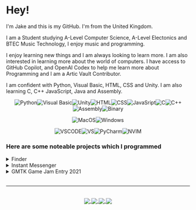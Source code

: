 # Hey!
I'm Jake and this is my GitHub. I'm from the United Kingdom.

I am a Student studying A-Level Computer Science, A-Level Electonics and BTEC Music Technology, I enjoy music and programming.

I enjoy learning new things and I am always looking to learn more. I am also interested in learning more about the world of computers. I have access to GitHub Copilot, and OpenAI Codex to help me learn more about Programming and I am a Artic Vault Contributor.

I am confident with Python, Visual Basic, HTML, CSS and Unity. I am also learning C, C++ JavaScript, Java and Assembly.


<div align="center">
	
![Python](https://img.shields.io/badge/Python-3776AB?style=for-the-badge&logo=python&logoColor=white)![Visual Basic](https://img.shields.io/badge/VB.NET-5C2D91?style=for-the-badge&logo=visualstudio)![Unity](https://img.shields.io/badge/Unity-100000?style=for-the-badge&logo=unity&logoColor=white)![HTML](https://img.shields.io/badge/HTML5-E34F26?style=for-the-badge&logo=html5&logoColor=white)![CSS](https://img.shields.io/badge/CSS3-1572B6?style=for-the-badge&logo=css3&logoColor=white)![JavaSript](https://img.shields.io/badge/JavaScript-323330?style=for-the-badge&logo=javascript&logoColor=F7DF1E)![C](https://img.shields.io/badge/C-00599C?style=for-the-badge&logo=c&logoColor=white)![C++](https://img.shields.io/badge/C%2B%2B-00599C?style=for-the-badge&logo=c%2B%2B&logoColor=white)![Assembly](https://img.shields.io/badge/Assembly-0095D5?style=for-the-badge&logoColor=white)![Binary](https://img.shields.io/badge/Binary-0095D5?style=for-the-badge&logoColor=white)
	
![MacOS](https://img.shields.io/badge/mac%20os-000000?style=for-the-badge&logo=apple&logoColor=white)![Windows](https://img.shields.io/badge/Windows-0078D6?style=for-the-badge&logo=windows&logoColor=white)
	
![VSCODE](https://img.shields.io/badge/Visual_Studio_Code-0078D4?style=for-the-badge&logo=visual%20studio%20code&logoColor=white)![VS](https://img.shields.io/badge/Visual_Studio-5C2D91?style=for-the-badge&logo=visual%20studio&logoColor=white)![PyCharm](https://img.shields.io/badge/pycharm-143?style=for-the-badge&logo=pycharm&logoColor=black&color=black&labelColor=green)![NVIM](https://img.shields.io/badge/NeoVim-%2357A143.svg?&style=for-the-badge&logo=neovim&logoColor=white)
</div>

### Here are some noteable projects which I programmed
<details>
<summary>Finder</summary>
<ul>

### Finder
[![Finder](https://github-readme-stats.vercel.app/api/pin/?username=FinderDiscord&repo=Finder)](https://github.com/FinderDiscord/Finder)

Finder is a Discord Bot made by [Myself](https://github.com/JakeyGilly) and [Finn](https://github.com/Explorer017) which includes plugins (cogs) which can be community submitted. 
</ul>
</details>
<details>
<summary>Instant Messenger</summary>
<ul>

### Instant Messenger
[![instant-messenger](https://github-readme-stats.vercel.app/api/pin/?username=JakeyGilly&repo=instant-messenger)](https://github.com/JakeyGilly/instant-messenger)
	
InstantMessenger is a Project made by [Myself](https://github.com/JakeyGilly) and [Finn](https://github.com/Explorer017) which is a socket powered Instant Messenger. It runs in Python 3 either in the terminal, or in a GUI.
</ul>
</details>
<details>
<summary>GMTK Game Jam Entry 2021</summary>
<ul>

### [Piggyback (GMTK Game Jam Entry 2021)](https://explorer017.itch.io/piggyback)
[![instant-messenger](https://github-readme-stats.vercel.app/api/pin/?username=Explorer017&repo=GMTK-GameJam-Entry-2021)](https://github.com/Explorer017/GMTK-GameJam-Entry-2021)
	
[Piggyback](https://explorer017.itch.io/piggyback) is a Game made by [Myself](https://github.com/JakeyGilly) and [Finn](https://github.com/Explorer017) in Unity Game Engine for The [Game Makers Toolkit 2021 Game Jam](https://itch.io/jam/gmtk-2021) with the theme Joined Together. In the Game you need to gain companions by Joining Together Where they staack on top of the character's head.
</ul>
</details>
<br>
<hr>
<br>
<div align="center">
<a href="https://github.com/JakeyGilly/">
  <img align="center" src="https://github-readme-stats.vercel.app/api?username=JakeyGilly&show_icons=true&theme=dark&title_color=green&count_private=true&size=" />
</a>
<a href="https://github.com/JakeyGilly/">
  <img align="center" src="https://github-readme-streak-stats.herokuapp.com?user=JakeyGilly&theme=dark&date_format=j%20M%5B%20Y%5D" />
</a>
<a href="https://github.com/JakeyGilly/">
    <img align="center" src="https://github-readme-stats.vercel.app/api/top-langs/?username=JakeyGilly&layout=compact&theme=dark" />
    </a>
<a href="https://github.com/JakeyGilly/">
<img align="center" src="https://github-profile-trophy.vercel.app/?username=JakeyGilly&theme=onedark" />
</a>
</div>

    


